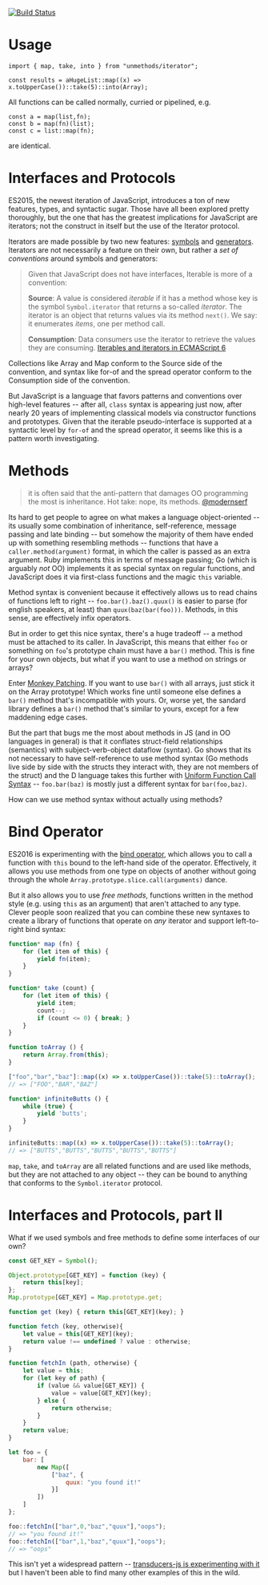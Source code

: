 [![Build Status](https://travis-ci.org/modernserf/unmethods.svg)](https://travis-ci.org/modernserf/unmethods)

# Usage

```
import { map, take, into } from "unmethods/iterator";

const results = aHugeList::map((x) => x.toUpperCase())::take(5)::into(Array);

```

All functions can be called normally, curried or pipelined, e.g.

```
const a = map(list,fn);
const b = map(fn)(list);
const c = list::map(fn);
```

are identical.

# Interfaces and Protocols

ES2015, the newest iteration of JavaScript, introduces a ton of new features, types, and syntactic sugar. Those have all been explored pretty thoroughly, but the one that has the greatest implications for JavaScript are iterators; not the construct in itself but the use of the Iterator protocol.

Iterators are made possible by two new features: [symbols](http://www.2ality.com/2014/12/es6-symbols.html) and [generators](http://www.2ality.com/2015/03/es6-generators.html). Iterators are not necessarily a feature on their own, but rather a _set of conventions_ around symbols and generators:

> Given that JavaScript does not have interfaces, Iterable is more of a convention:
> 
> **Source**: A value is considered _iterable_ if it has a method whose key is the symbol `Symbol.iterator` that returns a so-called _iterator_. The iterator is an object that returns values via its method `next()`. We say: it enumerates _items_, one per method call.
> 
> **Consumption**: Data consumers use the iterator to retrieve the values they are consuming.
[Iterables and iterators in ECMAScript 6](http://www.2ality.com/2015/02/es6-iteration.html)

Collections like Array and Map conform to the Source side of the convention, and syntax like for-of and the spread operator conform to the Consumption side of the convention.

But JavaScript is a language that favors patterns and conventions over high-level features -- after all, `class` syntax is appearing just now, after nearly 20 years of implementing classical models via constructor functions and prototypes. Given that the iterable pseudo-interface is supported at a syntactic level by `for-of` and the spread operator, it seems like this is a pattern worth investigating.

# Methods

> it is often said that the anti-pattern that damages OO programming the most is inheritance. Hot take: nope, its methods.
> [@modernserf](https://twitter.com/modernserf/status/619001200889999360)

Its hard to get people to agree on what makes a language object-oriented -- its usually some combination of inheritance, self-reference, message passing and late binding -- but somehow the majority of them have ended up with something resembling methods -- functions that have a `caller.method(argument)` format, in which the caller is passed as an extra argument. Ruby implements this in terms of message passing; Go (which is arguably _not_ OO) implements it as special syntax on regular functions, and JavaScript does it via first-class functions and the magic `this` variable. 

Method syntax is convenient because it effectively allows us to read chains of functions left to right -- `foo.bar().baz().quux()` is easier to parse (for english speakers, at least) than `quux(baz(bar(foo)))`. Methods, in this sense, are effectively infix operators.

But in order to get this nice syntax, there's a huge tradeoff -- a method must be attached to its caller. In JavaScript, this means that either `foo` or something on `foo`'s prototype chain must have a `bar()` method. This is fine for your own objects, but what if you want to use a method on strings or arrays?

Enter [Monkey Patching](http://perfectionkills.com/extending-native-builtins/). If you want to use `bar()` with all arrays, just stick it on the Array prototype! Which works fine until someone else defines a `bar()` method that's incompatible with yours. Or, worse yet, the sandard library defines a `bar()` method that's similar to yours, except for a few maddening edge cases.

But the part that bugs me the most about methods in JS (and in OO languages in general) is that it conflates struct-field relationships (semantics) with subject-verb-object dataflow (syntax). Go shows that its not necessary to have self-reference to use method syntax (Go methods live side by side with the structs they interact with, they are not members of the struct) and the D language takes this further with [Uniform Function Call Syntax](https://en.wikipedia.org/wiki/Uniform_Function_Call_Syntax) -- `foo.bar(baz)` is mostly just a different syntax for `bar(foo,baz)`.

How can we use method syntax without actually using methods? 

# Bind Operator

ES2016 is experimenting with the [bind operator](http://blog.jeremyfairbank.com/javascript/javascript-es7-function-bind-syntax/), which allows you to call a function with `this` bound to the left-hand side of the operator. Effectively, it allows you use methods from one type on objects of another without going through the whole `Array.prototype.slice.call(arguments)` dance. 

But it also allows you to use _free methods_, functions written in the method style (e.g. using `this` as an argument) that aren't attached to any type. Clever people soon realized that you can combine these new syntaxes to create a library of functions that operate on _any_ iterator and support left-to-right bind syntax:

```js
function* map (fn) {
    for (let item of this) {
        yield fn(item);
    }
}

function* take (count) {
    for (let item of this) {
        yield item;
        count--;
        if (count <= 0) { break; }
    }
}

function toArray () {
    return Array.from(this);
}

["foo","bar","baz"]::map((x) => x.toUpperCase())::take(5)::toArray();
// => ["FOO","BAR","BAZ"]

function* infiniteButts () {
    while (true) {
        yield 'butts';
    }
}

infiniteButts::map((x) => x.toUpperCase())::take(5)::toArray();
// => ["BUTTS","BUTTS","BUTTS","BUTTS","BUTTS"]
```

`map`, `take`, and `toArray` are all related functions and are used like methods, but they are not attached to any object --  they can be bound to anything that conforms to the `Symbol.iterator` protocol.

# Interfaces and Protocols, part II

What if we used symbols and free methods to define some interfaces of our own?

```js
const GET_KEY = Symbol();

Object.prototype[GET_KEY] = function (key) {
    return this[key];
};
Map.prototype[GET_KEY] = Map.prototype.get;

function get (key) { return this[GET_KEY](key); }

function fetch (key, otherwise){
    let value = this[GET_KEY](key);
    return value !== undefined ? value : otherwise;
}

function fetchIn (path, otherwise) {
    let value = this;
    for (let key of path) {
        if (value && value[GET_KEY]) {
            value = value[GET_KEY](key);
        } else {
            return otherwise;
        }
    }
    return value;
}

let foo = {
    bar: [
        new Map([
            ["baz", {
                quux: "you found it!"
            }]
        ])
    ]
};

foo::fetchIn(["bar",0,"baz","quux"],"oops");
// => "you found it!"
foo::fetchIn(["bar",1,"baz","quux"],"oops");
// => "oops"
```

This isn't yet a widespread pattern -- [transducers-js is experimenting with it](https://github.com/cognitect-labs/transducers-js/issues/20) but I haven't been able to find many other examples of this in the wild. 




